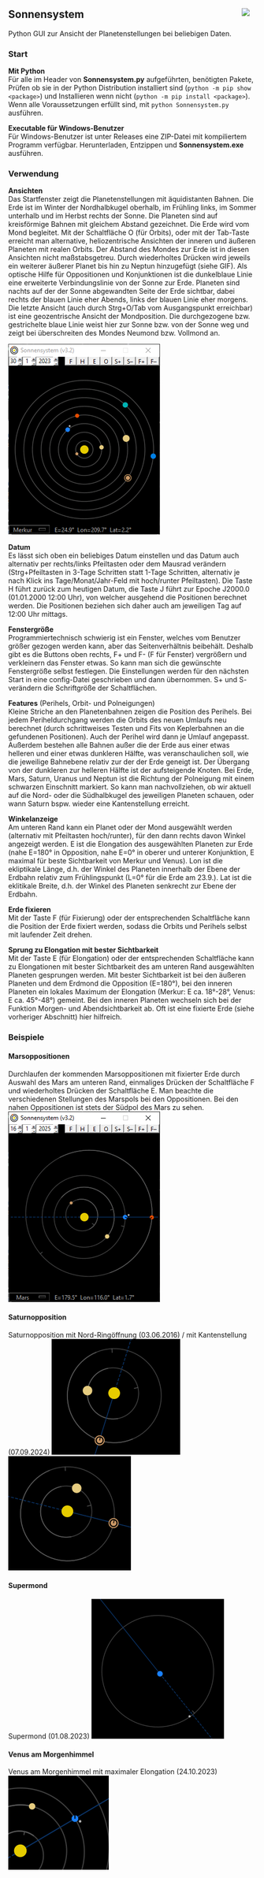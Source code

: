 
## Sonnensystem <img src="Sonnensystem.ico" width=30 align="right">

Python GUI zur Ansicht der Planetenstellungen bei beliebigen Daten.

### Start

**Mit Python**  
Für alle im Header von **Sonnensystem.py** aufgeführten, benötigten Pakete, Prüfen ob sie in der Python Distribution installiert sind (`python -m pip show <package>`) und Installieren wenn nicht (`python -m pip install <package>`). Wenn alle Voraussetzungen erfüllt sind, mit `python Sonnensystem.py` ausführen.

**Executable für Windows-Benutzer**  
Für Windows-Benutzer ist unter Releases eine ZIP-Datei mit kompiliertem Programm verfügbar. Herunterladen, Entzippen und **Sonnensystem.exe** ausführen.

### Verwendung

**Ansichten**  
Das Startfenster zeigt die Planetenstellungen mit äquidistanten Bahnen. Die Erde ist im Winter der Nordhalbkugel oberhalb, im Frühling links, im Sommer unterhalb und im Herbst rechts der Sonne. Die Planeten sind auf kreisförmige Bahnen mit gleichem Abstand gezeichnet. Die Erde wird vom Mond begleitet. Mit der Schaltfläche O (für Orbits), oder mit der Tab-Taste erreicht man alternative, heliozentrische Ansichten der inneren und äußeren Planeten mit realen Orbits. Der Abstand des Mondes zur Erde ist in diesen Ansichten nicht maßstabsgetreu. Durch wiederholtes Drücken wird jeweils ein weiterer äußerer Planet bis hin zu Neptun hinzugefügt (siehe GIF). Als optische Hilfe für Oppositionen und Konjunktionen ist die dunkelblaue Linie eine erweiterte Verbindungslinie von der Sonne zur Erde. Planeten sind nachts auf der der Sonne abgewandten Seite der Erde sichtbar, dabei rechts der blauen Linie eher Abends, links der blauen Linie eher morgens. Die letzte Ansicht (auch durch Strg+O/Tab vom Ausgangspunkt erreichbar) ist eine geozentrische Ansicht der Mondposition. Die durchgezogene bzw. gestrichelte blaue Linie weist hier zur Sonne bzw. von der Sonne weg und zeigt bei überschreiten des Mondes Neumond bzw. Vollmond an.

<img src="readme_images/View.gif">  

**Datum**  
Es lässt sich oben ein beliebiges Datum einstellen und das Datum auch alternativ per rechts/links Pfeiltasten oder dem Mausrad verändern (Strg+Pfeiltasten in 3-Tage Schritten statt 1-Tage Schritten, alternativ je nach Klick ins Tage/Monat/Jahr-Feld mit hoch/runter Pfeiltasten). Die Taste H führt zurück zum heutigen Datum, die Taste J führt zur Epoche J2000.0 (01.01.2000 12:00 Uhr), von welcher ausgehend die Positionen berechnet werden. Die Positionen beziehen sich daher auch am jeweiligen Tag auf 12:00 Uhr mittags.

**Fenstergröße**  
Programmiertechnisch schwierig ist ein Fenster, welches vom Benutzer größer gezogen werden kann, aber das Seitenverhältnis beibehält. Deshalb gibt es die Buttons oben rechts, F+ und F- (F für Fenster) vergrößern und verkleinern das Fenster etwas. So kann man sich die gewünschte Fenstergröße selbst festlegen. Die Einstellungen werden für den nächsten Start in eine config-Datei geschrieben und dann übernommen. S+ und S- verändern die Schriftgröße der Schaltflächen.

**Features** (Perihels, Orbit- und Polneigungen)  
Kleine Striche an den Planetenbahnen zeigen die Position des Perihels. Bei jedem Periheldurchgang werden die Orbits des neuen Umlaufs neu berechnet (durch schrittweises Testen und Fits von Keplerbahnen an die gefundenen Positionen). Auch der Perihel wird dann je Umlauf angepasst. Außerdem bestehen alle Bahnen außer die der Erde aus einer etwas helleren und einer etwas dunkleren Hälfte, was veranschaulichen soll, wie die jeweilige Bahnebene relativ zur der der Erde geneigt ist. Der Übergang von der dunkleren zur helleren Hälfte ist der aufsteigende Knoten. Bei Erde, Mars, Saturn, Uranus und Neptun ist die Richtung der Polneigung mit einem schwarzen Einschnitt markiert. So kann man nachvollziehen, ob wir aktuell auf die Nord- oder die Südhalbkugel des jeweiligen Planeten schauen, oder wann Saturn bspw. wieder eine Kantenstellung erreicht.

**Winkelanzeige**  
Am unteren Rand kann ein Planet oder der Mond ausgewählt werden (alternativ mit Pfeiltasten hoch/runter), für den dann rechts davon Winkel angezeigt werden. E ist die Elongation des ausgewählten Planeten zur Erde (nahe E=180° in Opposition, nahe E=0° in oberer und unterer Konjunktion, E maximal für beste Sichtbarkeit von Merkur und Venus). Lon ist die ekliptikale Länge, d.h. der Winkel des Planeten innerhalb der Ebene der Erdbahn relativ zum Frühlingspunkt (L=0° für die Erde am 23.9.). Lat ist die eklitikale Breite, d.h. der Winkel des Planeten senkrecht zur Ebene der Erdbahn.

**Erde fixieren**  
Mit der Taste F (für Fixierung) oder der entsprechenden Schaltfläche kann die Position der Erde fixiert werden, sodass die Orbits und Perihels selbst mit laufender Zeit drehen.

**Sprung zu Elongation mit bester Sichtbarkeit**  
Mit der Taste E (für Elongation) oder der entsprechenden Schaltfläche kann zu Elongationen mit bester Sichtbarkeit des am unteren Rand ausgewählten Planeten gesprungen werden. Mit bester Sichtbarkeit ist bei den äußeren Planeten und dem Erdmond die Opposition (E=180°), bei den inneren Planeten ein lokales Maximum der Elongation (Merkur: E ca. 18°-28°, Venus: E ca. 45°-48°) gemeint. Bei den inneren Planeten wechseln sich bei der Funktion Morgen- und Abendsichtbarkeit ab. Oft ist eine fixierte Erde (siehe vorheriger Abschnitt) hier hilfreich.

### Beispiele

#### Marsoppositionen
Durchlaufen der kommenden Marsoppositionen mit fixierter Erde durch Auswahl des Mars am unteren Rand, einmaliges Drücken der Schaltfläche F und wiederholtes Drücken der Schaltfläche E. Man beachte die verschiedenen Stellungen des Marspols bei den Oppositionen. Bei den nahen Oppositionen ist stets der Südpol des Mars zu sehen.
<img src="readme_images/Mars.gif">

#### Saturnopposition
Saturnopposition mit Nord-Ringöffnung (03.06.2016) / mit Kantenstellung (07.09.2024)
<img src="readme_images/Sat_open.png"> <img src="readme_images/Sat_edge.png">


#### Supermond
Supermond (01.08.2023)
<img src="readme_images/Supermond.png">

#### Venus am Morgenhimmel
Venus am Morgenhimmel mit maximaler Elongation (24.10.2023)
<img src="readme_images/Venus_max.png">  

